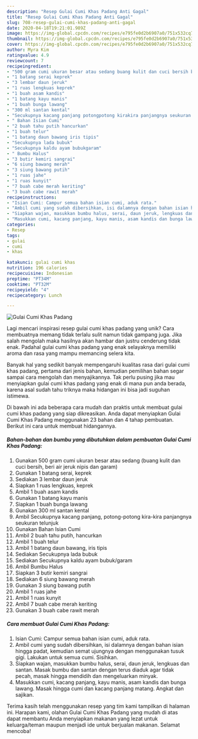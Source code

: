 ```yaml
---
description: "Resep Gulai Cumi Khas Padang Anti Gagal"
title: "Resep Gulai Cumi Khas Padang Anti Gagal"
slug: 708-resep-gulai-cumi-khas-padang-anti-gagal
date: 2020-04-18T19:21:01.989Z
image: https://img-global.cpcdn.com/recipes/e795fe0d2b6907a0/751x532cq70/gulai-cumi-khas-padang-foto-resep-utama.jpg
thumbnail: https://img-global.cpcdn.com/recipes/e795fe0d2b6907a0/751x532cq70/gulai-cumi-khas-padang-foto-resep-utama.jpg
cover: https://img-global.cpcdn.com/recipes/e795fe0d2b6907a0/751x532cq70/gulai-cumi-khas-padang-foto-resep-utama.jpg
author: Myra Kim
ratingvalue: 4.9
reviewcount: 7
recipeingredient:
- "500 gram cumi ukuran besar atau sedang buang kulit dan cuci bersih beri air jeruk nipis dan garam"
- "1 batang serai keprek"
- "3 lembar daun jeruk"
- "1 ruas lengkuas keprek"
- "1 buah asam kandis"
- "1 batang kayu manis"
- "1 buah bunga lawang"
- "300 ml santan kental"
- "Secukupnya kacang panjang potongpotong kirakira panjangnya seukuran telunjuk"
- " Bahan Isian Cumi"
- "2 buah tahu putih hancurkan"
- "1 buah telur"
- "1 batang daun bawang iris tipis"
- "Secukupnya lada bubuk"
- "Secukupnya kaldu ayam bubukgaram"
- " Bumbu Halus"
- "3 butir kemiri sangrai"
- "6 siung bawang merah"
- "3 siung bawang putih"
- "1 ruas jahe"
- "1 ruas kunyit"
- "7 buah cabe merah keriting"
- "3 buah cabe rawit merah"
recipeinstructions:
- "Isian Cumi: Campur semua bahan isian cumi, aduk rata."
- "Ambil cumi yang sudah dibersihkan, isi dalamnya dengan bahan isian hingga padat, kemudian semat ujungnya dengan menggunakan tusuk gigi. Lakukan untuk semua cumi. Sisihkan."
- "Siapkan wajan, masukkan bumbu halus, serai, daun jeruk, lengkuas dan santan. Masak bumbu dan santan dengan terus diaduk agar tidak pecah, masak hingga mendidih dan mengeluarkan minyak."
- "Masukkan cumi, kacang panjang, kayu manis, asam kandis dan bunga lawang. Masak hingga cumi dan kacang panjang matang. Angkat dan sajikan."
categories:
- Resep
tags:
- gulai
- cumi
- khas

katakunci: gulai cumi khas 
nutrition: 196 calories
recipecuisine: Indonesian
preptime: "PT34M"
cooktime: "PT32M"
recipeyield: "4"
recipecategory: Lunch

---
```



![Gulai Cumi Khas Padang](https://img-global.cpcdn.com/recipes/e795fe0d2b6907a0/751x532cq70/gulai-cumi-khas-padang-foto-resep-utama.jpg)

Lagi mencari inspirasi resep gulai cumi khas padang yang unik? Cara membuatnya memang tidak terlalu sulit namun tidak gampang juga. Jika salah mengolah maka hasilnya akan hambar dan justru cenderung tidak enak. Padahal gulai cumi khas padang yang enak selayaknya memiliki aroma dan rasa yang mampu memancing selera kita.



Banyak hal yang sedikit banyak mempengaruhi kualitas rasa dari gulai cumi khas padang, pertama dari jenis bahan, kemudian pemilihan bahan segar sampai cara mengolah dan menyajikannya. Tak perlu pusing jika mau menyiapkan gulai cumi khas padang yang enak di mana pun anda berada, karena asal sudah tahu triknya maka hidangan ini bisa jadi suguhan istimewa.


Di bawah ini ada beberapa cara mudah dan praktis untuk membuat gulai cumi khas padang yang siap dikreasikan. Anda dapat menyiapkan Gulai Cumi Khas Padang menggunakan 23 bahan dan 4 tahap pembuatan. Berikut ini cara untuk membuat hidangannya.

<!--inarticleads1-->

##### Bahan-bahan dan bumbu yang dibutuhkan dalam pembuatan Gulai Cumi Khas Padang:

1. Gunakan 500 gram cumi ukuran besar atau sedang (buang kulit dan cuci bersih, beri air jeruk nipis dan garam)
1. Gunakan 1 batang serai, keprek
1. Sediakan 3 lembar daun jeruk
1. Siapkan 1 ruas lengkuas, keprek
1. Ambil 1 buah asam kandis
1. Gunakan 1 batang kayu manis
1. Siapkan 1 buah bunga lawang
1. Gunakan 300 ml santan kental
1. Ambil Secukupnya kacang panjang, potong-potong kira-kira panjangnya seukuran telunjuk
1. Gunakan  Bahan Isian Cumi
1. Ambil 2 buah tahu putih, hancurkan
1. Ambil 1 buah telur
1. Ambil 1 batang daun bawang, iris tipis
1. Sediakan Secukupnya lada bubuk
1. Sediakan Secukupnya kaldu ayam bubuk/garam
1. Ambil  Bumbu Halus
1. Siapkan 3 butir kemiri sangrai
1. Sediakan 6 siung bawang merah
1. Gunakan 3 siung bawang putih
1. Ambil 1 ruas jahe
1. Ambil 1 ruas kunyit
1. Ambil 7 buah cabe merah keriting
1. Gunakan 3 buah cabe rawit merah




<!--inarticleads2-->

##### Cara membuat Gulai Cumi Khas Padang:

1. Isian Cumi: Campur semua bahan isian cumi, aduk rata.
1. Ambil cumi yang sudah dibersihkan, isi dalamnya dengan bahan isian hingga padat, kemudian semat ujungnya dengan menggunakan tusuk gigi. Lakukan untuk semua cumi. Sisihkan.
1. Siapkan wajan, masukkan bumbu halus, serai, daun jeruk, lengkuas dan santan. Masak bumbu dan santan dengan terus diaduk agar tidak pecah, masak hingga mendidih dan mengeluarkan minyak.
1. Masukkan cumi, kacang panjang, kayu manis, asam kandis dan bunga lawang. Masak hingga cumi dan kacang panjang matang. Angkat dan sajikan.




Terima kasih telah menggunakan resep yang tim kami tampilkan di halaman ini. Harapan kami, olahan Gulai Cumi Khas Padang yang mudah di atas dapat membantu Anda menyiapkan makanan yang lezat untuk keluarga/teman maupun menjadi ide untuk berjualan makanan. Selamat mencoba!

